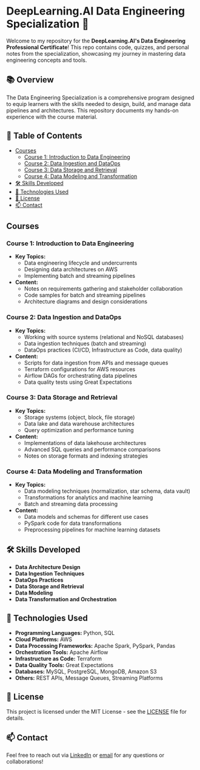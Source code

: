 # DeepLearning.AI Data Engineering Specialization 🌟

Welcome to my repository for the **DeepLearning.AI's Data Engineering Professional Certificate**! This repo contains code, quizzes, and personal notes from the specialization, showcasing my journey in mastering data engineering concepts and tools.

## 📚 Overview

The Data Engineering Specialization is a comprehensive program designed to equip learners with the skills needed to design, build, and manage data pipelines and architectures. This repository documents my hands-on experience with the course material.

## 📑 Table of Contents

- [Courses](#courses)
  - [Course 1: Introduction to Data Engineering](https://github.com/ConnorBritain/deeplearning_data_engineering/tree/main/c1_introduction-to-data-engineering)
  - [Course 2: Data Ingestion and DataOps](https://github.com/ConnorBritain/deeplearning_data_engineering/tree/main/c2_source-systems-data-ingestion-and-pipelines)
  - [Course 3: Data Storage and Retrieval](https://github.com/ConnorBritain/deeplearning_data_engineering/tree/main/c3_data-storage-and-queries)
  - [Course 4: Data Modeling and Transformation](https://github.com/ConnorBritain/deeplearning_data_engineering/tree/main/c4_data-modeling-transformation-and-serving)
- [🛠 Skills Developed](#-skills-developed)
- [🔧 Technologies Used](#-technologies-used)
- [📄 License](#-license)
- [📫 Contact](#-contact)

## Courses

### Course 1: Introduction to Data Engineering

- **Key Topics:**
  - Data engineering lifecycle and undercurrents
  - Designing data architectures on AWS
  - Implementing batch and streaming pipelines
- **Content:**
  - Notes on requirements gathering and stakeholder collaboration
  - Code samples for batch and streaming pipelines
  - Architecture diagrams and design considerations

### Course 2: Data Ingestion and DataOps

- **Key Topics:**
  - Working with source systems (relational and NoSQL databases)
  - Data ingestion techniques (batch and streaming)
  - DataOps practices (CI/CD, Infrastructure as Code, data quality)
- **Content:**
  - Scripts for data ingestion from APIs and message queues
  - Terraform configurations for AWS resources
  - Airflow DAGs for orchestrating data pipelines
  - Data quality tests using Great Expectations

### Course 3: Data Storage and Retrieval

- **Key Topics:**
  - Storage systems (object, block, file storage)
  - Data lake and data warehouse architectures
  - Query optimization and performance tuning
- **Content:**
  - Implementations of data lakehouse architectures
  - Advanced SQL queries and performance comparisons
  - Notes on storage formats and indexing strategies

### Course 4: Data Modeling and Transformation

- **Key Topics:**
  - Data modeling techniques (normalization, star schema, data vault)
  - Transformations for analytics and machine learning
  - Batch and streaming data processing
- **Content:**
  - Data models and schemas for different use cases
  - PySpark code for data transformations
  - Preprocessing pipelines for machine learning datasets

## 🛠 Skills Developed

- **Data Architecture Design**
- **Data Ingestion Techniques**
- **DataOps Practices**
- **Data Storage and Retrieval**
- **Data Modeling**
- **Data Transformation and Orchestration**

## 🔧 Technologies Used

- **Programming Languages:** Python, SQL
- **Cloud Platforms:** AWS
- **Data Processing Frameworks:** Apache Spark, PySpark, Pandas
- **Orchestration Tools:** Apache Airflow
- **Infrastructure as Code:** Terraform
- **Data Quality Tools:** Great Expectations
- **Databases:** MySQL, PostgreSQL, MongoDB, Amazon S3
- **Others:** REST APIs, Message Queues, Streaming Platforms

## 📄 License

This project is licensed under the MIT License - see the [LICENSE](LICENSE) file for details.

## 📫 Contact

Feel free to reach out via [LinkedIn](https://www.linkedin.com/in/connorengland) or [email](mailto:connor.r.england@gmail.com) for any questions or collaborations!
